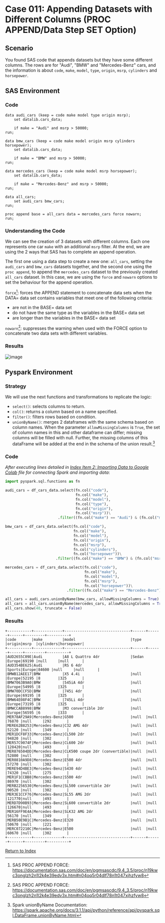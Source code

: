 # Case 011: Appending Datasets with Different Columns (PROC APPEND/Data Step SET Option)
## Scenario
You found SAS code that appends datasets but they have some different columns. The rows are for "Audi", "BMW" and "Mercedes-Benz" cars, and the information is about `code`, `make`, `model`, `type`, `origin`, `msrp`, `cylinders` and `horsepower`.

## SAS Environment
### Code
```sas
data audi_cars (keep = code make model type origin msrp);
    set datalib.cars_data;

    if make = "Audi" and msrp > 50000;
run;

data bmw_cars (keep = code make model origin msrp cylinders horsepower);
    set datalib.cars_data;

    if make = "BMW" and msrp > 50000;
run;

data mercedes_cars (keep = code make model msrp horsepower);
    set datalib.cars_data;

    if make = "Mercedes-Benz" and msrp > 50000;
run;

data all_cars;
    set audi_cars bmw_cars;
run;

proc append base = all_cars data = mercedes_cars force nowarn;
run;
```
### Understanding the Code
We can see the creation of 3 datasets with different columns. Each one represents one car `make` with an additional `msrp` filter. At the end, we are using the 2 ways that SAS has to complete an append operation.

The first one using a data step to create a new one: `all_cars`, setting the `audi_cars` and `bmw_cars` datasets together, and the second one using the `proc append`, to append the `mercedes_cars` dataset to the previously created `all_cars` dataset. In this case, we are using the `force` and `nowarn` options to set the behaviour for the append operation.

`force`[^1]: forces the APPEND statement to concatenate data sets when the DATA= data set contains variables that meet one of the following criteria:
- are not in the BASE= data set
- do not have the same type as the variables in the BASE= data set
- are longer than the variables in the BASE= data set

`nowarn`[^1]: suppresses the warning when used with the FORCE option to concatenate two data sets with different variables.

### Results
![image](https://github.com/apalominor/sas-migration-guide/assets/126201348/9d8e5305-9c41-4f13-b058-59b431dbb492)

## Pyspark Environment
### Strategy
We will use the next functions and transformations to replicate the logic:
- `select()`: selects columns to return.
- `col()`: returns a column based on a name specified.
- `filter()`: filters rows based on condition.
- `unionByName()`: merges 2 dataframes with the same schema based on column names. When the parameter `allowMissingColumns` is `True`, the set of column names in this and other dataframe can differ; missing columns will be filled with null. Further, the missing columns of this dataFrame will be added at the end in the schema of the union result.[^2]

### Code
_After executing lines detailed in [Index Item 2: Importing Data to Google Colab](https://github.com/apalominor/sas-migration-guide/blob/main/contents/importing-to-colab.md) file for connecting Spark and importing data_:
```python
import pyspark.sql.functions as fn

audi_cars = df_cars_data.select(fn.col("code"),
                                fn.col("make"),
                                fn.col("model"),
                                fn.col("type"),
                                fn.col("origin"),
                                fn.col("msrp"))\
                        .filter((fn.col("make") == "Audi") & (fn.col("msrp") > 50000))

bmw_cars = df_cars_data.select(fn.col("code"),
                               fn.col("make"),
                               fn.col("model"),
                               fn.col("origin"),
                               fn.col("msrp"),
                               fn.col("cylinders"),
                               fn.col("horsepower"))\
                       .filter((fn.col("make") == "BMW") & (fn.col("msrp") > 50000))

mercedes_cars = df_cars_data.select(fn.col("code"),
                                    fn.col("make"),
                                    fn.col("model"),
                                    fn.col("msrp"),
                                    fn.col("horsepower"))\
                            .filter((fn.col("make") == "Mercedes-Benz") & (fn.col("msrp") > 50000))

all_cars = audi_cars.unionByName(bmw_cars, allowMissingColumns = True)
all_cars = all_cars.unionByName(mercedes_cars, allowMissingColumns = True)
all_cars.show(40, truncate = False)
```

### Results
```
+-----------+-------------+------------------------------+------+------+------+---------+----------+
|code       |make         |model                         |type  |origin|msrp  |cylinders|horsepower|
+-----------+-------------+------------------------------+------+------+------+---------+----------+
|AUD2655C09E|Audi         |A8 L Quattro 4dr              |Sedan |Europe|69190 |null     |null      |
|AUD354BE625|Audi         |RS 6 4dr                      |Sports|Europe|84600 |null     |null      |
|BMWB12AEE17|BMW          |X5 4.4i                       |null  |Europe|52195 |8        |325       |
|BMW7063B9A0|BMW          |545iA 4dr                     |null  |Europe|54995 |8        |325       |
|BMW70DCCF5D|BMW          |745i 4dr                      |null  |Europe|69195 |8        |325       |
|BMW64E08F4C|BMW          |745Li 4dr                     |null  |Europe|73195 |8        |325       |
|BMWCCAB8998|BMW          |M3 convertible 2dr            |null  |Europe|56595 |6        |333       |
|MER78AF29A9|Mercedes-Benz|G500                          |null  |null  |76870 |null     |292       |
|MERE62B8253|Mercedes-Benz|C32 AMG 4dr                   |null  |null  |52120 |null     |349       |
|MER1DCF8F33|Mercedes-Benz|CL500 2dr                     |null  |null  |94820 |null     |302       |
|MER57C9074F|Mercedes-Benz|CL600 2dr                     |null  |null  |128420|null     |493       |
|MER876504DD|Mercedes-Benz|CLK500 coupe 2dr (convertible)|null  |null  |52800 |null     |302       |
|MER0810A9D8|Mercedes-Benz|E500 4dr                      |null  |null  |57270 |null     |302       |
|MERE94D4BE3|Mercedes-Benz|S430 4dr                      |null  |null  |74320 |null     |275       |
|MER1F1CCBB8|Mercedes-Benz|S500 4dr                      |null  |null  |86970 |null     |302       |
|MERB2256530|Mercedes-Benz|SL500 convertible 2dr         |null  |null  |90520 |null     |302       |
|MER3E1CCF76|Mercedes-Benz|SL55 AMG 2dr                  |null  |null  |121770|null     |493       |
|MERD7D90B93|Mercedes-Benz|SL600 convertible 2dr         |null  |null  |126670|null     |493       |
|MER16FF9E4A|Mercedes-Benz|SLK32 AMG 2dr                 |null  |null  |56170 |null     |349       |
|MERB50E9B1C|Mercedes-Benz|E320                          |null  |null  |50670 |null     |221       |
|MERC072210C|Mercedes-Benz|E500                          |null  |null  |60670 |null     |302       |
+-----------+-------------+------------------------------+------+------+------+---------+----------+
```

[Return to Index](https://github.com/apalominor/sas-migration-guide#index-of-contents)

[^1]: SAS PROC APPEND FORCE: https://documentation.sas.com/doc/en/pgmsascdc/9.4_3.5/proc/n19kwc3onglzh2n1l2k4e39edv3x.htm#n04oq5r04dlf78n1t047xjhzfyw8
[^2]: Spark unionByName Documentation: https://spark.apache.org/docs/3.1.1/api/python/reference/api/pyspark.sql.DataFrame.unionByName.html
